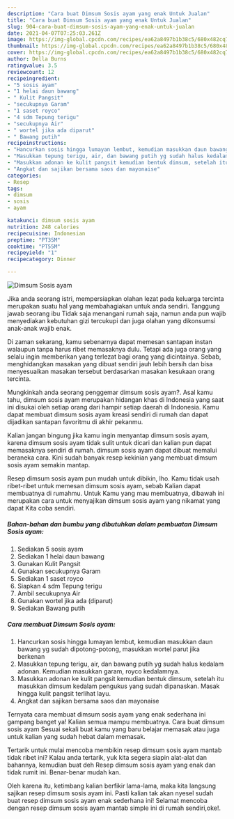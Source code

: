 ```yaml
---
description: "Cara buat Dimsum Sosis ayam yang enak Untuk Jualan"
title: "Cara buat Dimsum Sosis ayam yang enak Untuk Jualan"
slug: 904-cara-buat-dimsum-sosis-ayam-yang-enak-untuk-jualan
date: 2021-04-07T07:25:03.261Z
image: https://img-global.cpcdn.com/recipes/ea62a8497b1b38c5/680x482cq70/dimsum-sosis-ayam-foto-resep-utama.jpg
thumbnail: https://img-global.cpcdn.com/recipes/ea62a8497b1b38c5/680x482cq70/dimsum-sosis-ayam-foto-resep-utama.jpg
cover: https://img-global.cpcdn.com/recipes/ea62a8497b1b38c5/680x482cq70/dimsum-sosis-ayam-foto-resep-utama.jpg
author: Della Burns
ratingvalue: 3.5
reviewcount: 12
recipeingredient:
- "5 sosis ayam"
- "1 helai daun bawang"
- " Kulit Pangsit"
- "secukupnya Garam"
- "1 saset royco"
- "4 sdm Tepung terigu"
- "secukupnya Air"
- " wortel jika ada diparut"
- " Bawang putih"
recipeinstructions:
- "Hancurkan sosis hingga lumayan lembut, kemudian masukkan daun bawang yg sudah dipotong-potong, masukkan wortel parut jika berkenan"
- "Masukkan tepung terigu, air, dan bawang putih yg sudah halus kedalam adonan. Kemudian masukkan garam, royco kedalamnya."
- "Masukkan adonan ke kulit pangsit kemudian bentuk dimsum, setelah itu masukkan dimsum kedalam pengukus yang sudah dipanaskan. Masak hingga kulit pangsit terlihat layu."
- "Angkat dan sajikan bersama saos dan mayonaise"
categories:
- Resep
tags:
- dimsum
- sosis
- ayam

katakunci: dimsum sosis ayam 
nutrition: 248 calories
recipecuisine: Indonesian
preptime: "PT35M"
cooktime: "PT55M"
recipeyield: "1"
recipecategory: Dinner

---
```



![Dimsum Sosis ayam](https://img-global.cpcdn.com/recipes/ea62a8497b1b38c5/680x482cq70/dimsum-sosis-ayam-foto-resep-utama.jpg)

Jika anda seorang istri, mempersiapkan olahan lezat pada keluarga tercinta merupakan suatu hal yang membahagiakan untuk anda sendiri. Tanggung jawab seorang ibu Tidak saja menangani rumah saja, namun anda pun wajib menyediakan kebutuhan gizi tercukupi dan juga olahan yang dikonsumsi anak-anak wajib enak.

Di zaman  sekarang, kamu sebenarnya dapat memesan santapan instan walaupun tanpa harus ribet memasaknya dulu. Tetapi ada juga orang yang selalu ingin memberikan yang terlezat bagi orang yang dicintainya. Sebab, menghidangkan masakan yang dibuat sendiri jauh lebih bersih dan bisa menyesuaikan masakan tersebut berdasarkan masakan kesukaan orang tercinta. 



Mungkinkah anda seorang penggemar dimsum sosis ayam?. Asal kamu tahu, dimsum sosis ayam merupakan hidangan khas di Indonesia yang saat ini disukai oleh setiap orang dari hampir setiap daerah di Indonesia. Kamu dapat membuat dimsum sosis ayam kreasi sendiri di rumah dan dapat dijadikan santapan favoritmu di akhir pekanmu.

Kalian jangan bingung jika kamu ingin menyantap dimsum sosis ayam, karena dimsum sosis ayam tidak sulit untuk dicari dan kalian pun dapat memasaknya sendiri di rumah. dimsum sosis ayam dapat dibuat memalui beraneka cara. Kini sudah banyak resep kekinian yang membuat dimsum sosis ayam semakin mantap.

Resep dimsum sosis ayam pun mudah untuk dibikin, lho. Kamu tidak usah ribet-ribet untuk memesan dimsum sosis ayam, sebab Kalian dapat membuatnya di rumahmu. Untuk Kamu yang mau membuatnya, dibawah ini merupakan cara untuk menyajikan dimsum sosis ayam yang nikamat yang dapat Kita coba sendiri.

<!--inarticleads1-->

##### Bahan-bahan dan bumbu yang dibutuhkan dalam pembuatan Dimsum Sosis ayam:

1. Sediakan 5 sosis ayam
1. Sediakan 1 helai daun bawang
1. Gunakan  Kulit Pangsit
1. Gunakan secukupnya Garam
1. Sediakan 1 saset royco
1. Siapkan 4 sdm Tepung terigu
1. Ambil secukupnya Air
1. Gunakan  wortel jika ada (diparut)
1. Sediakan  Bawang putih




<!--inarticleads2-->

##### Cara membuat Dimsum Sosis ayam:

1. Hancurkan sosis hingga lumayan lembut, kemudian masukkan daun bawang yg sudah dipotong-potong, masukkan wortel parut jika berkenan
1. Masukkan tepung terigu, air, dan bawang putih yg sudah halus kedalam adonan. Kemudian masukkan garam, royco kedalamnya.
1. Masukkan adonan ke kulit pangsit kemudian bentuk dimsum, setelah itu masukkan dimsum kedalam pengukus yang sudah dipanaskan. Masak hingga kulit pangsit terlihat layu.
1. Angkat dan sajikan bersama saos dan mayonaise




Ternyata cara membuat dimsum sosis ayam yang enak sederhana ini gampang banget ya! Kalian semua mampu membuatnya. Cara buat dimsum sosis ayam Sesuai sekali buat kamu yang baru belajar memasak atau juga untuk kalian yang sudah hebat dalam memasak.

Tertarik untuk mulai mencoba membikin resep dimsum sosis ayam mantab tidak ribet ini? Kalau anda tertarik, yuk kita segera siapin alat-alat dan bahannya, kemudian buat deh Resep dimsum sosis ayam yang enak dan tidak rumit ini. Benar-benar mudah kan. 

Oleh karena itu, ketimbang kalian berfikir lama-lama, maka kita langsung sajikan resep dimsum sosis ayam ini. Pasti kalian tak akan nyesel sudah buat resep dimsum sosis ayam enak sederhana ini! Selamat mencoba dengan resep dimsum sosis ayam mantab simple ini di rumah sendiri,oke!.

